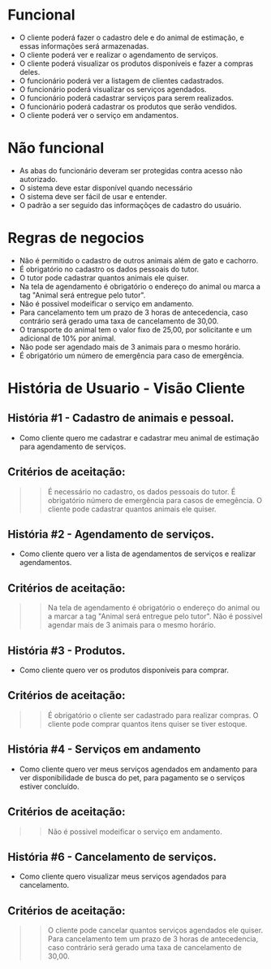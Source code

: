 # Funcional
- O cliente poderá fazer o cadastro dele e do animal de estimação, e essas informações será armazenadas.
- O cliente poderá ver e realizar o agendamento de serviços.
- O cliente poderá visualizar os produtos disponíveis e fazer a compras deles.
- O funcionário poderá ver a listagem de clientes cadastrados.
- O funcionário poderá visualizar os serviços agendados.
- O funcionário poderá cadastrar serviços para serem realizados.
- O funcionário poderá cadastrar os produtos que serão vendidos.
- O cliente poderá ver o serviço em andamentos.

# Não funcional
- As abas do funcionário deveram ser protegidas contra acesso não autorizado.
- O sistema deve estar disponível quando necessário
- O sistema deve ser fácil de usar e entender.
- O padrão a ser seguido das informaçõçes de cadastro do usuário.

# Regras de negocios
- Não é permitido o cadastro de outros animais além de gato e cachorro.
- É obrigatório no cadastro os dados pessoais do tutor.
- O tutor pode cadastrar quantos animais ele quiser.
- Na tela de agendamento é obrigatório o endereço do animal ou marca a tag "Animal será entregue pelo tutor".
- Não é possivel modeificar o serviço em andamento.
- Para cancelamento tem um prazo de 3 horas de antecedencia, caso contrário será gerado uma taxa de cancelamento de 30,00.
- O transporte do animal tem o valor fixo de 25,00, por solicitante e um adicional de 10% por animal.
- Não pode ser agendado mais de 3 animais para o mesmo horário.
- É obrigatório um número de emergência para caso de emergência.

# História de Usuario - Visão Cliente

## História #1 - Cadastro de animais e pessoal.
- Como cliente quero me cadastrar e cadastrar meu animal de estimação para agendamento de serviços.
   
## Critérios de aceitação:
>> É necessário no cadastro, os dados pessoais do tutor.
>> É obrigatório número de emergência para casos de emegência.
>> O cliente pode cadastrar quantos animais ele quiser.

 ## História #2 - Agendamento de serviços.
- Como cliente quero ver a lista de agendamentos de serviços e realizar agendamentos.

## Critérios de aceitação:
>> Na tela de agendamento é obrigatório o endereço do animal ou a marcar a tag "Animal será entregue pelo tutor".
>> Não é possivel agendar mais de 3 animais para o mesmo horário.

## História #3 - Produtos. 
-  Como cliente quero ver os produtos disponíveis para comprar.

## Critérios de aceitação:
>> É obrigatório o cliente ser cadastrado para realizar compras.
>> O cliente pode comprar quantos itens quiser se tiver estoque.

## História #4 - Serviços em andamento
-  Como cliente quero ver meus serviços agendados em andamento para ver disponibilidade de busca do pet, para pagamento se o serviços estiver concluído.

## Critérios de aceitação:
>> Não é possivel modeificar o serviço em andamento.

## História #6 - Cancelamento de serviços.
- Como cliente quero visualizar meus serviços agendados para cancelamento.

## Critérios de aceitação:
>> O cliente pode cancelar quantos serviços agendados ele quiser.
>> Para cancelamento tem um prazo de 3 horas de antecedencia, caso contrário será gerado uma taxa de cancelamento de 30,00.
  
